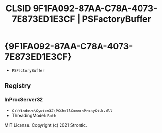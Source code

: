 ﻿---
title: "CLSID 9F1FA092-87AA-C78A-4073-7E873ED1E3CF | PSFactoryBuffer"
excerpt: What is COM-Object CLSID 9F1FA092-87AA-C78A-4073-7E873ED1E3CF?
---

# {9F1FA092-87AA-C78A-4073-7E873ED1E3CF}

* `PSFactoryBuffer`

## Registry


### InProcServer32

* `C:\Windows\System32\PCShellCommonProxyStub.dll`
* ThreadingModel: `Both`

MIT License. Copyright (c) 2021 Strontic.



